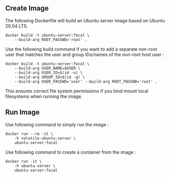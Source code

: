 ## Create Image ##

The following Dockerfile will build an Ubuntu server image based on Ubuntu 20.04 LTS.

    docker build -t ubuntu-server:focal \
        --build-arg ROOT_PASSWD='root' .

Use the following build command if you want to add a separate non-root user that matches the user and group IDs/names of the non-root host user :

    docker build -t ubuntu-server:focal \
        --build-arg USER_NAME=$USER \
        --build-arg USER_ID=$(id -u) \
        --build-arg GROUP_ID=$(id -g) \
        --build-arg USER_PASSWD='user' --build-arg ROOT_PASSWD='root' .

This ensures correct file system permissions if you bind mount local filesystems when running the image.

## Run Image ##

Use following command to simply run the image :

    docker run --rm -it \
        -h volatile-ubuntu-server \
        ubuntu-server:focal

Use following command to create a container from the image :

    docker run -it \
        -h ubuntu-server \
        ubuntu-server:focal
